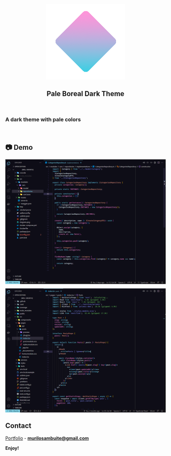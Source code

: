 <p align="center">
    <img src="./logo.png" alt="Logo">

  <h2 align="center">Pale Boreal Dark Theme</h3>
</p>


<br>

### A dark theme with pale colors

<br>

## :camera: Demo

<p align="center">
  <img align="center" src=".github/01.png" border="0">
</p>

<p align="center">
  <img align="center" src=".github/02.png" border="0">
</p>

## Contact

[Portfolio](https://murilosambuite.com) - **murilosambuite@gmail.com**

**Enjoy!**
